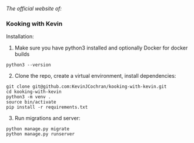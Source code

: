 _The official website of:_
### Kooking with Kevin

Installation:
1. Make sure you have python3 installed and optionally Docker for docker builds
```shell script
python3 --version
```
2. Clone the repo, create a virtual environment, install dependencies:
```shell script
git clone git@github.com:KevinJCochran/kooking-with-kevin.git
cd kooking-with-kevin
python3 -m venv .
source bin/activate
pip install -r requirements.txt
```
3. Run migrations and server:
```shell script
python manage.py migrate
python manage.py runserver
```
